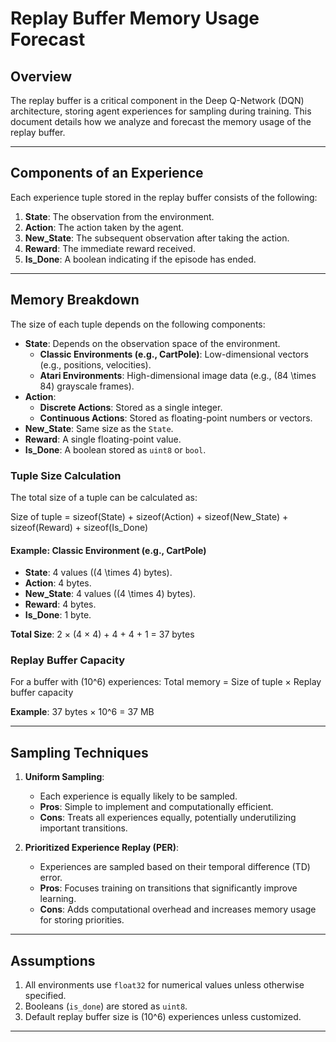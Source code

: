 # Replay Buffer Memory Usage Forecast

## Overview
The replay buffer is a critical component in the Deep Q-Network (DQN) architecture, storing agent experiences for sampling during training. This document details how we analyze and forecast the memory usage of the replay buffer.

---

## Components of an Experience
Each experience tuple stored in the replay buffer consists of the following:

1. **State**: The observation from the environment.
2. **Action**: The action taken by the agent.
3. **New_State**: The subsequent observation after taking the action.
4. **Reward**: The immediate reward received.
5. **Is_Done**: A boolean indicating if the episode has ended.

---

## Memory Breakdown

The size of each tuple depends on the following components:

- **State**: Depends on the observation space of the environment.
  - **Classic Environments (e.g., CartPole)**: Low-dimensional vectors (e.g., positions, velocities).
  - **Atari Environments**: High-dimensional image data (e.g., \(84 \times 84\) grayscale frames).
- **Action**:
  - **Discrete Actions**: Stored as a single integer.
  - **Continuous Actions**: Stored as floating-point numbers or vectors.
- **New_State**: Same size as the `State`.
- **Reward**: A single floating-point value.
- **Is_Done**: A boolean stored as `uint8` or `bool`.

### Tuple Size Calculation
The total size of a tuple can be calculated as:

Size of tuple = sizeof(State) + sizeof(Action) + sizeof(New_State) + sizeof(Reward) + sizeof(Is_Done)


#### Example: Classic Environment (e.g., CartPole)
- **State**: 4 values (\(4 \times 4\) bytes).
- **Action**: 4 bytes.
- **New_State**: 4 values (\(4 \times 4\) bytes).
- **Reward**: 4 bytes.
- **Is_Done**: 1 byte.

**Total Size**: 
2 × (4 × 4) + 4 + 4 + 1 = 37 bytes


### Replay Buffer Capacity
For a buffer with \(10^6\) experiences:
Total memory = Size of tuple × Replay buffer capacity

**Example**: 
37 bytes × 10^6 = 37 MB


---

## Sampling Techniques

1. **Uniform Sampling**:
   - Each experience is equally likely to be sampled.
   - **Pros**: Simple to implement and computationally efficient.
   - **Cons**: Treats all experiences equally, potentially underutilizing important transitions.

2. **Prioritized Experience Replay (PER)**:
   - Experiences are sampled based on their temporal difference (TD) error.
   - **Pros**: Focuses training on transitions that significantly improve learning.
   - **Cons**: Adds computational overhead and increases memory usage for storing priorities.

---

## Assumptions
1. All environments use `float32` for numerical values unless otherwise specified.
2. Booleans (`is_done`) are stored as `uint8`.
3. Default replay buffer size is \(10^6\) experiences unless customized.

---

